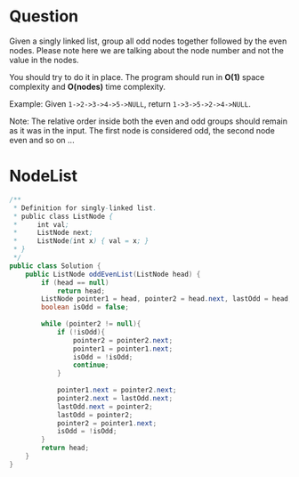 # Question
Given a singly linked list, group all odd nodes together followed by the even nodes. Please note here we are talking about the node number and not the value in the nodes.

You should try to do it in place. The program should run in **O(1)** space complexity and **O(nodes)** time complexity.

Example:
Given `1->2->3->4->5->NULL`,
return `1->3->5->2->4->NULL`.

Note:
The relative order inside both the even and odd groups should remain as it was in the input. 
The first node is considered odd, the second node even and so on ...

# NodeList

```java
/**
 * Definition for singly-linked list.
 * public class ListNode {
 *     int val;
 *     ListNode next;
 *     ListNode(int x) { val = x; }
 * }
 */
public class Solution {
    public ListNode oddEvenList(ListNode head) {
        if (head == null)
            return head;
        ListNode pointer1 = head, pointer2 = head.next, lastOdd = head;
        boolean isOdd = false;
        
        while (pointer2 != null){
            if (!isOdd){
                pointer2 = pointer2.next;
                pointer1 = pointer1.next;
                isOdd = !isOdd;
                continue;
            }
            
            pointer1.next = pointer2.next;
            pointer2.next = lastOdd.next;
            lastOdd.next = pointer2;
            lastOdd = pointer2;
            pointer2 = pointer1.next;
            isOdd = !isOdd;
        }
        return head;
    }
}
```
